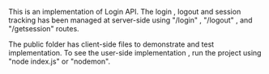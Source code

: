 This is an implementation of Login API.
The login , logout and session tracking has been managed at server-side using "/login" , "/logout" , and "/getsession" routes.

The public folder has client-side files to demonstrate and test implementation.
To see the user-side implementation , run the project using "node index.js" or "nodemon".

